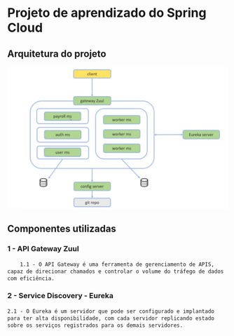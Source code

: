 # Projeto de aprendizado do Spring Cloud

## Arquitetura do projeto

![Roadmap](https://raw.githubusercontent.com/wmartinsdeveloper/springcloud_workpayroll/main/roadmap_project.jpg)


## Componentes utilizadas

### 1 - API Gateway Zuul
		1.1 - O API Gateway é uma ferramenta de gerenciamento de APIS, capaz de direcionar chamados e controlar o volume do tráfego de dados com eficiência.

### 2 - Service Discovery - Eureka
	2.1 - O Eureka é um servidor que pode ser configurado e implantado para ter alta disponibilidade, com cada servidor replicando estado sobre os serviços registrados para os demais servidores.